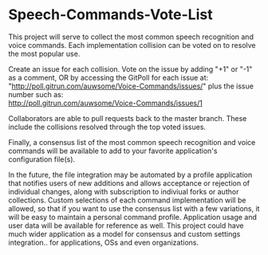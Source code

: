 # Speech-Commands-Vote-List

This project will serve to collect the most common speech recognition and voice commands. Each implementation collision can be voted on to resolve the most popular use.

Create an issue for each collision.
Vote on the issue by adding "+1" or "-1" as a comment, OR by accessing the GitPoll for each issue at:<br>
"http://poll.gitrun.com/auwsome/Voice-Commands/issues/" plus the issue number such as:<br>
http://poll.gitrun.com/auwsome/Voice-Commands/issues/1

Collaborators are able to pull requests back to the master branch. These include the collisions resolved through the top voted issues.

Finally, a consensus list of the most common speech recognition and voice commands will be available to add to your favorite application's configuration file(s). 

In the future, the file integration may be automated by a profile application that notifies users of new additions and allows acceptance or rejection of individual changes, along with subscription to indiviual forks or author collections. Custom selections of each command implementation will be allowed, so that if you want to use the consensus list with a few variations, it will be easy to maintain a personal command profile. Application usage and user data will be available for reference as well. This project could have much wider application as a model for consensus and custom settings integration.. for applications, OSs and even organizations.
